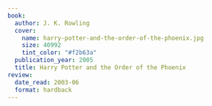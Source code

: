 ```yaml
---
book:
  author: J. K. Rowling
  cover:
    name: harry-potter-and-the-order-of-the-phoenix.jpg
    size: 40992
    tint_color: "#f2b63a"
  publication_year: 2005
  title: Harry Potter and the Order of the Phoenix
review:
  date_read: 2003-06
  format: hardback
---
```



